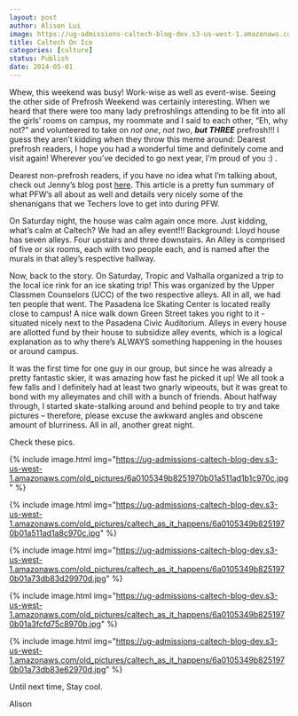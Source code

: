 ```yaml
---
layout: post
author: Alison Lui
image: https://ug-admissions-caltech-blog-dev.s3-us-west-1.amazonaws.com/old_pictures/caltech_as_it_happens/6a0105349b8251970b01a3fcfd8c49970b.jpg
title: Caltech On Ice 
categories: [culture]
status: Publish
date: 2014-05-01
---
```


Whew, this weekend was busy! Work-wise as well as event-wise. Seeing the other side of Prefrosh Weekend was certainly interesting. When we heard that there were too many lady prefroshlings attending to be fit into all the girls’ rooms on campus, my roommate and I said to each other, “Eh, why not?” and volunteered to take on *not one*, *not two*, ***but THREE*** prefrosh!!! I guess they aren’t kidding when they throw this meme around:
Dearest prefrosh readers, I hope you had a wonderful time and definitely come and visit again! Wherever you’ve decided to go next year, I’m proud of you :) .

Dearest non-prefrosh readers, if you have no idea what I’m talking about, check out Jenny’s blog post <a href="https://caltech.typepad.com/caltech_as_it_happens/2014/04/pfw.html" target="_blank" title="PFW">here</a>. This article is a pretty fun summary of what PFW’s all about as well and details very nicely some of the shenanigans that we Techers love to get into during PFW.

On Saturday night, the house was calm again once more. Just kidding, what’s calm at Caltech? We had an alley event!!!
Background: Lloyd house has seven alleys. Four upstairs and three downstairs. An Alley is comprised of five or six rooms, each with two people each, and is named after the murals in that alley’s respective hallway.

Now, back to the story. On Saturday, Tropic and Valhalla organized a trip to the local ice rink for an ice skating trip! This was organized by the Upper Classmen Counselors (UCC) of the two respective alleys. All in all, we had ten people that went. The Pasadena Ice Skating Center is located really close to campus! A nice walk down Green Street takes you right to it - situated nicely next to the Pasadena Civic Auditorium. Alleys in every house are allotted fund by their house to subsidize alley events, which is a logical explanation as to why there’s ALWAYS something happening in the houses or around campus.

It was the first time for one guy in our group, but since he was already a pretty fantastic skier, it was amazing how fast he picked it up! We all took a few falls and I definitely had at least two gnarly wipeouts, but it was great to bond with my alleymates and chill with a bunch of friends. About halfway through, I started skate-stalking around and behind people to try and take pictures – therefore, please excuse the awkward angles and obscene amount of blurriness. All in all, another great night.

Check these pics.


{% include image.html img="https://ug-admissions-caltech-blog-dev.s3-us-west-1.amazonaws.com/old_pictures/6a0105349b8251970b01a511ad1b1c970c.jpg" %}

{% include image.html img="https://ug-admissions-caltech-blog-dev.s3-us-west-1.amazonaws.com/old_pictures/caltech_as_it_happens/6a0105349b8251970b01a511ad1a8c970c.jpg" %}

{% include image.html img="https://ug-admissions-caltech-blog-dev.s3-us-west-1.amazonaws.com/old_pictures/caltech_as_it_happens/6a0105349b8251970b01a73db83d29970d.jpg" %}

{% include image.html img="https://ug-admissions-caltech-blog-dev.s3-us-west-1.amazonaws.com/old_pictures/caltech_as_it_happens/6a0105349b8251970b01a3fcfd75c8970b.jpg" %}

{% include image.html img="https://ug-admissions-caltech-blog-dev.s3-us-west-1.amazonaws.com/old_pictures/caltech_as_it_happens/6a0105349b8251970b01a73db83e62970d.jpg" %}

Until next time,
Stay cool.

Alison
